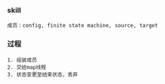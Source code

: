 ### skill

    成员：config, finite state machine, source, target 

### 过程
    1. 组装成员
    2. 交给map线程
    3. 状态变更至结束状态，丢弃

